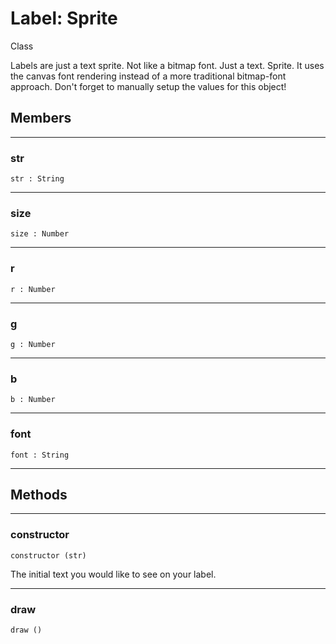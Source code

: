 # <i class="fa fa-book"></i> Label: Sprite

<span class="label label-info">Class</span>

Labels are just a text sprite. Not like a bitmap font. Just a text. Sprite.
It uses the canvas font rendering instead of a more traditional bitmap-font approach.
Don't forget to manually setup the values for this object!

## Members

---

### str

    str : String

---

### size

    size : Number

---

### r

    r : Number

---

### g

    g : Number

---

### b

    b : Number

---

### font

    font : String

---

## Methods

---

### constructor

    constructor (str)

The initial text you would like to see on your label.

---

### draw

    draw ()
